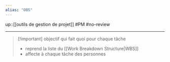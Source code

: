 ```yaml
---
alias: "OBS"
---
```

up::[[outils de gestion de projet]]
#PM #no-review 

----

> [!important] objectif
> qui fait quoi pour chaque tâche
>  - reprend la liste du [[Work Breakdown Structure|WBS]]
>  - affecte à chaque tâche des personnes